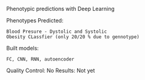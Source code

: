 Phenotypic predictions with Deep Learning



Phenotypes Predicted:
````
Blood Presure - Dystolic and Systolic
Obesity CLassfier (only 20/20 % due to gennotype)
````


Built models:
````
FC, CNN, RNN, autoencoder
```` 


Quality Control: No
Results: Not yet